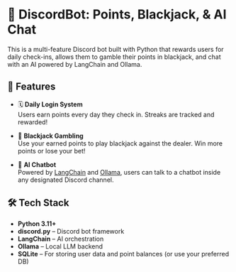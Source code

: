 # 🤖 DiscordBot: Points, Blackjack, & AI Chat

This is a multi-feature Discord bot built with Python that rewards users for daily check-ins, allows them to gamble their points in blackjack, and chat with an AI powered by LangChain and Ollama.

## 🚀 Features

- 🗓️ **Daily Login System**  
  Users earn points every day they check in. Streaks are tracked and rewarded!

- 🎲 **Blackjack Gambling**  
  Use your earned points to play blackjack against the dealer. Win more points or lose your bet!

- 🧠 **AI Chatbot**  
  Powered by [LangChain](https://www.langchain.com/) and [Ollama](https://ollama.com/), users can talk to a chatbot inside any designated Discord channel.

## 🛠️ Tech Stack

- **Python 3.11+**
- **discord.py** – Discord bot framework
- **LangChain** – AI orchestration
- **Ollama** – Local LLM backend
- **SQLite** – For storing user data and point balances (or use your preferred DB)
